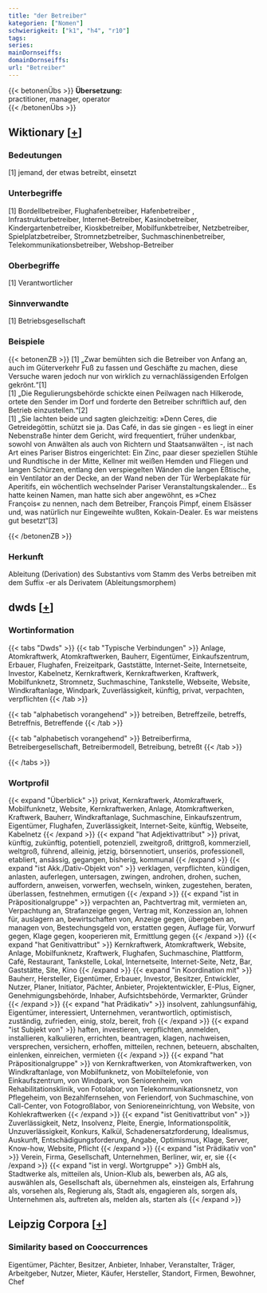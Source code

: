 ```yaml
---
title: "der Betreiber"
kategorien: ["Nomen"]
schwierigkeit: ["k1", "h4", "r10"]
tags:
series:
mainDornseiffs:
domainDornseiffs:
url: "Betreiber"
---
```


{{< betonenÜbs >}}
**Übersetzung:**  
practitioner, manager, operator  
{{< /betonenÜbs >}}

## Wiktionary [[+](https://de.wiktionary.org/wiki/Betreiber)]

### Bedeutungen
[1] jemand, der etwas betreibt, einsetzt  

### Unterbegriffe
[1] Bordellbetreiber, Flughafenbetreiber, Hafenbetreiber , Infrastrukturbetreiber, Internet-Betreiber, Kasinobetreiber, Kindergartenbetreiber, Kioskbetreiber, Mobilfunkbetreiber, Netzbetreiber, Spielplatzbetreiber, Stromnetzbetreiber, Suchmaschinenbetreiber, Telekommunikationsbetreiber, Webshop-Betreiber  

### Oberbegriffe
[1] Verantwortlicher  

### Sinnverwandte
[1] Betriebsgesellschaft  

### Beispiele
{{< betonenZB >}}
[1] „Zwar bemühten sich die Betreiber von Anfang an, auch im Güterverkehr Fuß zu fassen und Geschäfte zu machen, diese Versuche waren jedoch nur von wirklich zu vernachlässigenden Erfolgen gekrönt.“[1]  
[1] „Die Regulierungsbehörde schickte einen Peilwagen nach Hilkerode, ortete den Sender im Dorf und forderte den Betreiber schriftlich auf, den Betrieb einzustellen.“[2]  
[1] „Sie lachten beide und sagten gleichzeitig: »Denn Ceres, die Getreidegöttin, schützt sie ja. Das Café, in das sie gingen - es liegt in einer Nebenstraße hinter dem Gericht, wird frequentiert, früher undenkbar, sowohl von Anwälten als auch von Richtern und Staatsanwälten -, ist nach Art eines Pariser Bistros eingerichtet: Ein Zinc, paar dieser speziellen Stühle und Rundtische in der Mitte, Kellner mit weißen Hemden und Fliegen und langen Schürzen, entlang den verspiegelten Wänden die langen Eßtische, ein Ventilator an der Decke, an der Wand neben der Tür Werbeplakate für Aperitifs, ein wöchentlich wechselnder Pariser Veranstaltungskalender… Es hatte keinen Namen, man hatte sich aber angewöhnt, es »Chez François« zu nennen, nach dem Betreiber, François Pimpf, einem Elsässer und, was natürlich nur Eingeweihte wußten, Kokain-Dealer. Es war meistens gut besetzt“[3]  

{{< /betonenZB >}}
### Herkunft
Ableitung (Derivation) des Substantivs vom Stamm des Verbs betreiben mit dem Suffix -er als Derivatem (Ableitungsmorphem)  



## dwds [[+](https://www.dwds.de/wb/Betreiber)]

### Wortinformation
{{< tabs "Dwds" >}}
{{< tab "Typische Verbindungen" >}}
Anlage, Atomkraftwerk, Atomkraftwerken, Bauherr, Eigentümer, Einkaufszentrum, Erbauer, Flughafen, Freizeitpark, Gaststätte, Internet-Seite, Internetseite, Investor, Kabelnetz, Kernkraftwerk, Kernkraftwerken, Kraftwerk, Mobilfunknetz, Stromnetz, Suchmaschine, Tankstelle, Webseite, Website, Windkraftanlage, Windpark, Zuverlässigkeit, künftig, privat, verpachten, verpflichten
{{< /tab >}}

{{< tab "alphabetisch vorangehend" >}}
betreiben, Betreffzeile, betreffs, Betreffnis, Betreffende
{{< /tab >}}

{{< tab "alphabetisch vorangehend" >}}
Betreiberfirma, Betreibergesellschaft, Betreibermodell, Betreibung, betreßt
{{< /tab >}}

{{< /tabs >}}

### Wortprofil
{{< expand "Überblick" >}} privat, Kernkraftwerk, Atomkraftwerk, Mobilfunknetz, Website, Kernkraftwerken, Anlage, Atomkraftwerken, Kraftwerk, Bauherr, Windkraftanlage, Suchmaschine, Einkaufszentrum, Eigentümer, Flughafen, Zuverlässigkeit, Internet-Seite, künftig, Webseite, Kabelnetz {{< /expand >}}
{{< expand "hat Adjektivattribut" >}} privat, künftig, zukünftig, potentiell, potenziell, zweitgroß, drittgroß, kommerziell, weltgroß, führend, alleinig, jetzig, börsennotiert, unseriös, professionell, etabliert, ansässig, gegangen, bisherig, kommunal {{< /expand >}}
{{< expand "ist Akk./Dativ-Objekt von" >}} verklagen, verpflichten, kündigen, anlasten, auferlegen, untersagen, zwingen, androhen, drohen, suchen, auffordern, anweisen, vorwerfen, wechseln, winken, zugestehen, beraten, überlassen, festnehmen, ermutigen {{< /expand >}}
{{< expand "ist in Präpositionalgruppe" >}} verpachten an, Pachtvertrag mit, vermieten an, Verpachtung an, Strafanzeige gegen, Vertrag mit, Konzession an, lohnen für, auslagern an, bewirtschaften von, Anzeige gegen, übergeben an, managen von, Bestechungsgeld von, erstatten gegen, Auflage für, Vorwurf gegen, Klage gegen, kooperieren mit, Ermittlung gegen {{< /expand >}}
{{< expand "hat Genitivattribut" >}} Kernkraftwerk, Atomkraftwerk, Website, Anlage, Mobilfunknetz, Kraftwerk, Flughafen, Suchmaschine, Plattform, Café, Restaurant, Tankstelle, Lokal, Internetseite, Internet-Seite, Netz, Bar, Gaststätte, Site, Kino {{< /expand >}}
{{< expand "in Koordination mit" >}} Bauherr, Hersteller, Eigentümer, Erbauer, Investor, Besitzer, Entwickler, Nutzer, Planer, Initiator, Pächter, Anbieter, Projektentwickler, E-Plus, Eigner, Genehmigungsbehörde, Inhaber, Aufsichtsbehörde, Vermarkter, Gründer {{< /expand >}}
{{< expand "hat Prädikativ" >}} insolvent, zahlungsunfähig, Eigentümer, interessiert, Unternehmen, verantwortlich, optimistisch, zuständig, zufrieden, einig, stolz, bereit, froh {{< /expand >}}
{{< expand "ist Subjekt von" >}} haften, investieren, verpflichten, anmelden, installieren, kalkulieren, errichten, beantragen, klagen, nachweisen, versprechen, versichern, erhoffen, mitteilen, rechnen, beteuern, abschalten, einlenken, einreichen, vermieten {{< /expand >}}
{{< expand "hat Präpositionalgruppe" >}} von Kernkraftwerken, von Atomkraftwerken, von Windkraftanlage, von Mobilfunknetz, von Mobiltelefonie, von Einkaufszentrum, von Windpark, von Seniorenheim, von Rehabilitationsklinik, von Fotolabor, von Telekommunikationsnetz, von Pflegeheim, von Bezahlfernsehen, von Feriendorf, von Suchmaschine, von Call-Center, von Fotogroßlabor, von Senioreneinrichtung, von Website, von Kohlekraftwerken {{< /expand >}}
{{< expand "ist Genitivattribut von" >}} Zuverlässigkeit, Netz, Insolvenz, Pleite, Energie, Informationspolitik, Unzuverlässigkeit, Konkurs, Kalkül, Schadenersatzforderung, Idealismus, Auskunft, Entschädigungsforderung, Angabe, Optimismus, Klage, Server, Know-how, Website, Pflicht {{< /expand >}}
{{< expand "ist Prädikativ von" >}} Verein, Firma, Gesellschaft, Unternehmen, Berliner, wir, er, sie {{< /expand >}}
{{< expand "ist in vergl. Wortgruppe" >}} GmbH als, Stadtwerke als, mitteilen als, Union-Klub als, bewerben als, AG als, auswählen als, Gesellschaft als, übernehmen als, einsteigen als, Erfahrung als, vorsehen als, Regierung als, Stadt als, engagieren als, sorgen als, Unternehmen als, auftreten als, melden als, starten als {{< /expand >}}

## Leipzig Corpora [[+](https://corpora.uni-leipzig.de/en/res?word=Betreiber&corpusId=deu_newscrawl-public_2018)]


### Similarity based on Cooccurrences
Eigentümer, Pächter, Besitzer, Anbieter, Inhaber, Veranstalter, Träger, Arbeitgeber, Nutzer, Mieter, Käufer, Hersteller, Standort, Firmen, Bewohner, Chef

